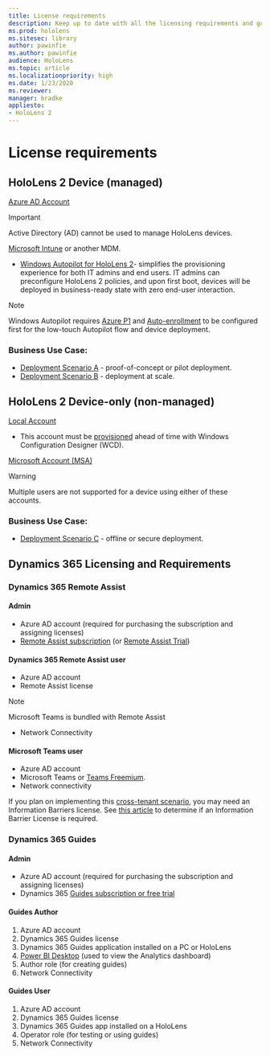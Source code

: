 ```yaml
---
title: License requirements
description: Keep up to date with all the licensing requirements and guidelines you need for mobile device management, HoloLens, and Remote Assist.
ms.prod: hololens
ms.sitesec: library
author: pawinfie
ms.author: pawinfie
audience: HoloLens
ms.topic: article
ms.localizationpriority: high
ms.date: 1/23/2020
ms.reviewer: 
manager: bradke
appliesto:
- HoloLens 2
---
```


# License requirements

## HoloLens 2 Device (managed)

[Azure AD Account](https://docs.microsoft.com/azure/active-directory/)
> [!IMPORTANT]
> Active Directory (AD) cannot be used to manage HoloLens devices.

[Microsoft Intune](https://docs.microsoft.com/mem/intune/fundamentals/what-is-intune) or another MDM.
- [Windows Autopilot for HoloLens 2](https://docs.microsoft.com/hololens/hololens2-autopilot)- simplifies the provisioning experience for both IT admins and end users. IT admins can preconfigure HoloLens 2 policies, and upon first boot, devices will be deployed in business-ready state with zero end-user interaction. 
> [!NOTE]
> Windows Autopilot requires [Azure P1](https://docs.microsoft.com/azure/active-directory/fundamentals/active-directory-whatis) and [Auto-enrollment](https://docs.microsoft.com/mem/intune/enrollment/windows-enroll#enable-windows-10-automatic-enrollment) to be configured first for the low-touch Autopilot flow and device deployment. 
### Business Use Case: 
- [Deployment Scenario A](hololens-requirements.md#scenario-a-deploy-to-cloud-connected-devices) - proof-of-concept or pilot deployment.
- [Deployment Scenario B](hololens-requirements.md#scenario-b-deploy-inside-your-organizations-network) - deployment at scale.

## HoloLens 2 Device-only (non-managed)

[Local Account](https://docs.microsoft.com/windows/security/identity-protection/access-control/local-accounts)
- This account must be [provisioned](hololens-provisioning.md#provisioning-package-hololens-wizard) ahead of time with Windows Configuration Designer (WCD).

[Microsoft Account (MSA)](https://docs.microsoft.com/windows/security/identity-protection/access-control/microsoft-accounts)

> [!WARNING]
> Multiple users are not supported for a device using either of these accounts.
### Business Use Case: 
- [Deployment Scenario C](hololens-requirements.md#scenario-c-deploy-in-secure-offline-environment) - offline or secure deployment.
 
## Dynamics 365 Licensing and Requirements

### Dynamics 365 Remote Assist 

#### Admin
- Azure AD account (required for purchasing the subscription and assigning licenses)
- [Remote Assist subscription](https://docs.microsoft.com/dynamics365/mixed-reality/remote-assist/buy-and-deploy-remote-assist) (or [Remote Assist Trial](https://docs.microsoft.com/dynamics365/mixed-reality/remote-assist/try-remote-assist))
    
#### Dynamics 365 Remote Assist user

- Azure AD account
- Remote Assist license 
> [!NOTE]
> Microsoft Teams is bundled with Remote Assist
- Network Connectivity

#### Microsoft Teams user

- Azure AD account
- Microsoft Teams or [Teams Freemium](https://products.office.com/microsoft-teams/free).
- Network connectivity

If you plan on implementing this [cross-tenant scenario](https://docs.microsoft.com/dynamics365/mixed-reality/remote-assist/cross-tenant-overview#scenario-2-leasing-services-to-other-tenants), you may need an Information Barriers license. See [this article](https://docs.microsoft.com/dynamics365/mixed-reality/remote-assist/cross-tenant-licensing-implementation#step-1-determine-if-information-barriers-are-necessary) to determine if an Information Barrier License is required.

### Dynamics 365 Guides 

#### Admin
- Azure AD account (required for purchasing the subscription and assigning licenses)
- Dynamics 365 [Guides subscription or free trial](https://docs.microsoft.com/dynamics365/mixed-reality/guides/setup-step-one)

#### Guides Author
1. Azure AD account
1. Dynamics 365 Guides license
1. Dynamics 365 Guides application installed on a PC or HoloLens
1. [Power BI Desktop](https://powerbi.microsoft.com/desktop/) (used to view the Analytics dashboard)
1. Author role (for creating guides)
1. Network Connectivity

#### Guides User

1. Azure AD account
1. Dynamics 365 Guides license
1. Dynamics 365 Guides app installed on a HoloLens
1. Operator role (for testing or using guides)
1. Network Connectivity

